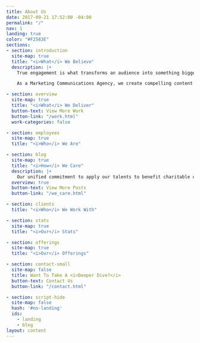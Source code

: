 ```yaml
---
title: About Us
date: 2017-09-21 17:52:00 -04:00
permalink: "/"
nav: 1
landing: true
color: "#F2583E"
sections:
- section: introduction
  site-map: true
  title: "<i>What</i> We Believe"
  description: |+
    True engagement is what transforms an audience into something bigger, motivating them to think, feel and act. The catalyst to accomplish enduring results.

    As a Marketing Communications Agency, we create compelling content and design innovative solutions to engage audiences authentically across live and virtual platforms.

- section: overview
  site-map: true
  title: "<i>What</i> We Deliver"
  button-text: View More Work
  button-link: "/work.html"
  work-categories: false

- section: employees
  site-map: true
  title: "<i>Who</i> We Are"

- section: blog
  site-map: true
  title: "<i>How</i> We Care"
  description: |+
    Our unified commitment to apply our talents to benefit charitable organizations for social good broadens our experience, insight, creativity and awareness with the work we do for our clients. We believe we’re all better for it.
  overview: true
  button-text: View More Posts
  button-link: "/we_care.html"

- section: clients
  title: "<i>Who</i> We Work With"

- section: stats
  site-map: true
  title: "<i>Our</i> Stats"

- section: offerings
  site-map: true
  title: "<i>Our</i> Offerings"

- section: contact-small
  site-map: false
  title: Want To Take A <i>Deeper Dive?</i>
  button-text: Contact Us
  button-link: "/contact.html"

- section: script-hide
  site-map: false
  hash: '#no-landing'
  ids:
    - landing
    - blog
layout: content
---
```

